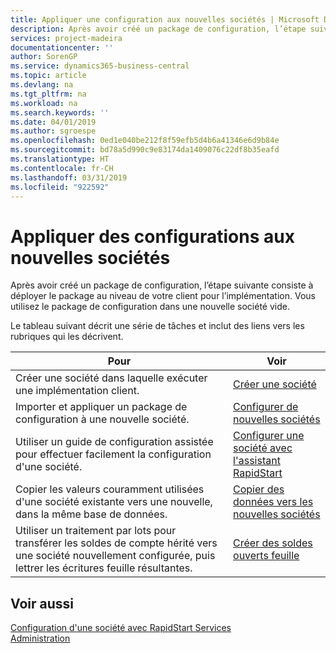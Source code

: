 ```yaml
---
title: Appliquer une configuration aux nouvelles sociétés | Microsoft Docs
description: Après avoir créé un package de configuration, l’étape suivante consiste à déployer le package au niveau de votre client pour l’implémentation. Vous utilisez la configuration avec une nouvelle société vide.
services: project-madeira
documentationcenter: ''
author: SorenGP
ms.service: dynamics365-business-central
ms.topic: article
ms.devlang: na
ms.tgt_pltfrm: na
ms.workload: na
ms.search.keywords: ''
ms.date: 04/01/2019
ms.author: sgroespe
ms.openlocfilehash: 0ed1e040be212f8f59efb5d4b6a41346e6d9b84e
ms.sourcegitcommit: bd78a5d990c9e83174da1409076c22df8b35eafd
ms.translationtype: HT
ms.contentlocale: fr-CH
ms.lasthandoff: 03/31/2019
ms.locfileid: "922592"
---
```

# <a name="apply-configurations-to-new-companies"></a>Appliquer des configurations aux nouvelles sociétés
Après avoir créé un package de configuration, l’étape suivante consiste à déployer le package au niveau de votre client pour l’implémentation. Vous utilisez le package de configuration dans une nouvelle société vide.  

 Le tableau suivant décrit une série de tâches et inclut des liens vers les rubriques qui les décrivent.

|**Pour**|**Voir**|  
|------------|-------------|  
|Créer une société dans laquelle exécuter une implémentation client.|[Créer une société](admin-how-to-create-a-new-company.md)|  
|Importer et appliquer un package de configuration à une nouvelle société.|[Configurer de nouvelles sociétés](admin-how-to-configure-new-companies.md)|  
|Utiliser un guide de configuration assistée pour effectuer facilement la configuration d'une société.|[Configurer une société avec l'assistant RapidStart](admin-how-to-configure-a-company-with-the-rapidstart-wizard.md)|
|Copier les valeurs couramment utilisées d'une société existante vers une nouvelle, dans la même base de données.|[Copier des données vers les nouvelles sociétés](admin-how-to-copy-data-to-new-companies.md)|  
|Utiliser un traitement par lots pour transférer les soldes de compte hérité vers une société nouvellement configurée, puis lettrer les écritures feuille résultantes.|[Créer des soldes ouverts feuille](admin-how-to-create-journal-opening-balances.md)|  

## <a name="see-also"></a>Voir aussi  
[Configuration d'une société avec RapidStart Services](admin-set-up-a-company-with-rapidstart.md)  
[Administration](admin-setup-and-administration.md)
